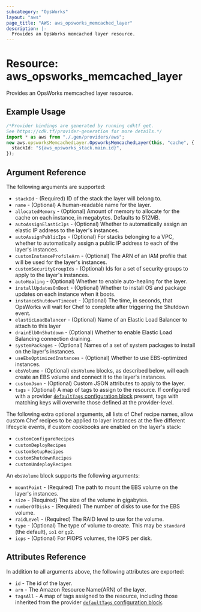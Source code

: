 ```yaml
---
subcategory: "OpsWorks"
layout: "aws"
page_title: "AWS: aws_opsworks_memcached_layer"
description: |-
  Provides an OpsWorks memcached layer resource.
---
```


# Resource: aws\_opsworks\_memcached\_layer

Provides an OpsWorks memcached layer resource.

## Example Usage

```typescript
/*Provider bindings are generated by running cdktf get.
See https://cdk.tf/provider-generation for more details.*/
import * as aws from "./.gen/providers/aws";
new aws.opsworksMemcachedLayer.OpsworksMemcachedLayer(this, "cache", {
  stackId: "${aws_opsworks_stack.main.id}",
});

```

## Argument Reference

The following arguments are supported:

* `stackId` - (Required) ID of the stack the layer will belong to.
* `name` - (Optional) A human-readable name for the layer.
* `allocatedMemory` - (Optional) Amount of memory to allocate for the cache on each instance, in megabytes. Defaults to 512MB.
* `autoAssignElasticIps` - (Optional) Whether to automatically assign an elastic IP address to the layer's instances.
* `autoAssignPublicIps` - (Optional) For stacks belonging to a VPC, whether to automatically assign a public IP address to each of the layer's instances.
* `customInstanceProfileArn` - (Optional) The ARN of an IAM profile that will be used for the layer's instances.
* `customSecurityGroupIds` - (Optional) Ids for a set of security groups to apply to the layer's instances.
* `autoHealing` - (Optional) Whether to enable auto-healing for the layer.
* `installUpdatesOnBoot` - (Optional) Whether to install OS and package updates on each instance when it boots.
* `instanceShutdownTimeout` - (Optional) The time, in seconds, that OpsWorks will wait for Chef to complete after triggering the Shutdown event.
* `elasticLoadBalancer` - (Optional) Name of an Elastic Load Balancer to attach to this layer
* `drainElbOnShutdown` - (Optional) Whether to enable Elastic Load Balancing connection draining.
* `systemPackages` - (Optional) Names of a set of system packages to install on the layer's instances.
* `useEbsOptimizedInstances` - (Optional) Whether to use EBS-optimized instances.
* `ebsVolume` - (Optional) `ebsVolume` blocks, as described below, will each create an EBS volume and connect it to the layer's instances.
* `customJson` - (Optional) Custom JSON attributes to apply to the layer.
* `tags` - (Optional) A map of tags to assign to the resource. If configured with a provider [`defaultTags` configuration block](https://registry.terraform.io/providers/hashicorp/aws/latest/docs#default_tags-configuration-block) present, tags with matching keys will overwrite those defined at the provider-level.

The following extra optional arguments, all lists of Chef recipe names, allow
custom Chef recipes to be applied to layer instances at the five different
lifecycle events, if custom cookbooks are enabled on the layer's stack:

* `customConfigureRecipes`
* `customDeployRecipes`
* `customSetupRecipes`
* `customShutdownRecipes`
* `customUndeployRecipes`

An `ebsVolume` block supports the following arguments:

* `mountPoint` - (Required) The path to mount the EBS volume on the layer's instances.
* `size` - (Required) The size of the volume in gigabytes.
* `numberOfDisks` - (Required) The number of disks to use for the EBS volume.
* `raidLevel` - (Required) The RAID level to use for the volume.
* `type` - (Optional) The type of volume to create. This may be `standard` (the default), `io1` or `gp2`.
* `iops` - (Optional) For PIOPS volumes, the IOPS per disk.

## Attributes Reference

In addition to all arguments above, the following attributes are exported:

* `id` - The id of the layer.
* `arn` - The Amazon Resource Name(ARN) of the layer.
* `tagsAll` - A map of tags assigned to the resource, including those inherited from the provider [`defaultTags` configuration block](https://registry.terraform.io/providers/hashicorp/aws/latest/docs#default_tags-configuration-block).
